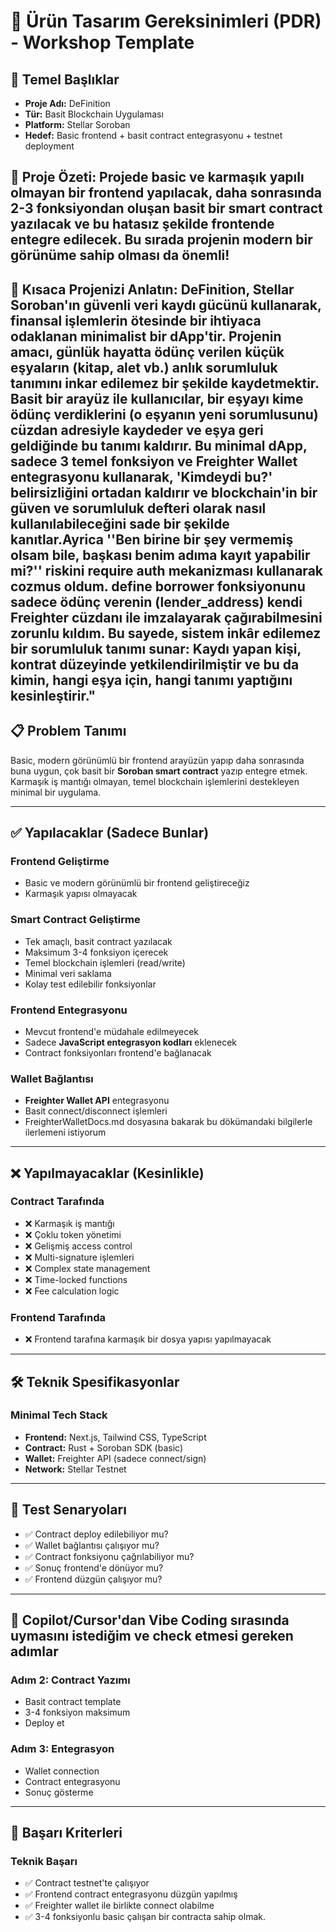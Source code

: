 

# 🧩 Ürün Tasarım Gereksinimleri (PDR) - Workshop Template

## 🎯 Temel Başlıklar

* **Proje Adı:** DeFinition
* **Tür:** Basit Blockchain Uygulaması
* **Platform:** Stellar Soroban
* **Hedef:** Basic frontend + basit contract entegrasyonu + testnet deployment


## 🎯 Proje Özeti: Projede basic ve karmaşık yapılı olmayan bir frontend yapılacak, daha sonrasında 2-3 fonksiyondan oluşan basit bir smart contract yazılacak ve bu hatasız şekilde frontende entegre edilecek. Bu sırada projenin modern bir görünüme sahip olması da önemli!

## 🚀 Kısaca Projenizi Anlatın:  DeFinition, Stellar Soroban'ın güvenli veri kaydı gücünü kullanarak, finansal işlemlerin ötesinde bir ihtiyaca odaklanan minimalist bir dApp'tir. Projenin amacı, günlük hayatta ödünç verilen küçük eşyaların (kitap, alet vb.) anlık sorumluluk tanımını inkar edilemez bir şekilde kaydetmektir. Basit bir arayüz ile kullanıcılar, bir eşyayı kime ödünç verdiklerini (o eşyanın yeni sorumlusunu) cüzdan adresiyle kaydeder ve eşya geri geldiğinde bu tanımı kaldırır. Bu minimal dApp, sadece 3 temel fonksiyon ve Freighter Wallet entegrasyonu kullanarak, 'Kimdeydi bu?' belirsizliğini ortadan kaldırır ve blockchain'in bir güven ve sorumluluk defteri olarak nasıl kullanılabileceğini sade bir şekilde kanıtlar.Ayrica ''Ben birine bir şey vermemiş olsam bile, başkası benim adıma kayıt yapabilir mi?'' riskini require auth mekanizması kullanarak cozmus oldum. define borrower fonksiyonunu sadece ödünç verenin (lender_address) kendi Freighter cüzdanı ile imzalayarak çağırabilmesini zorunlu kıldım. Bu sayede, sistem inkâr edilemez bir sorumluluk tanımı sunar: Kaydı yapan kişi, kontrat düzeyinde yetkilendirilmiştir ve bu da kimin, hangi eşya için, hangi tanımı yaptığını kesinleştirir."

## 📋 Problem Tanımı

Basic, modern görünümlü bir frontend arayüzün yapıp daha sonrasında buna uygun, çok basit bir **Soroban smart contract** yazıp entegre etmek. Karmaşık iş mantığı olmayan, temel blockchain işlemlerini destekleyen minimal bir uygulama.

---

## ✅ Yapılacaklar (Sadece Bunlar)

### Frontend Geliştirme

* Basic ve modern görünümlü bir frontend geliştireceğiz
* Karmaşık yapısı olmayacak


### Smart Contract Geliştirme

* Tek amaçlı, basit contract yazılacak
* Maksimum 3-4 fonksiyon içerecek
* Temel blockchain işlemleri (read/write)
* Minimal veri saklama
* Kolay test edilebilir fonksiyonlar

### Frontend Entegrasyonu

* Mevcut frontend'e müdahale edilmeyecek
* Sadece **JavaScript entegrasyon kodları** eklenecek
* Contract fonksiyonları frontend'e bağlanacak

### Wallet Bağlantısı

* **Freighter Wallet API** entegrasyonu
* Basit connect/disconnect işlemleri
* FreighterWalletDocs.md dosyasına bakarak bu dökümandaki bilgilerle ilerlemeni istiyorum 


---

## ❌ Yapılmayacaklar (Kesinlikle)

### Contract Tarafında

* ❌ Karmaşık iş mantığı
* ❌ Çoklu token yönetimi
* ❌ Gelişmiş access control
* ❌ Multi-signature işlemleri
* ❌ Complex state management
* ❌ Time-locked functions
* ❌ Fee calculation logic

### Frontend Tarafında

* ❌ Frontend tarafına karmaşık bir dosya yapısı yapılmayacak

---

## 🛠 Teknik Spesifikasyonlar

### Minimal Tech Stack

* **Frontend:** Next.js, Tailwind CSS, TypeScript
* **Contract:** Rust + Soroban SDK (basic)
* **Wallet:** Freighter API (sadece connect/sign)
* **Network:** Stellar Testnet

---

## 🧪 Test Senaryoları

* ✅ Contract deploy edilebiliyor mu?
* ✅ Wallet bağlantısı çalışıyor mu?
* ✅ Contract fonksiyonu çağrılabiliyor mu?
* ✅ Sonuç frontend'e dönüyor mu?
* ✅ Frontend düzgün çalışıyor mu?

---

## 📱 Copilot/Cursor'dan Vibe Coding sırasında uymasını istediğim ve check etmesi gereken adımlar

### Adım 2: Contract Yazımı 

* Basit contract template
* 3-4 fonksiyon maksimum
* Deploy et

### Adım 3: Entegrasyon

* Wallet connection
* Contract entegrasyonu
* Sonuç gösterme
---

## 🎯 Başarı Kriterleri

### Teknik Başarı

* ✅ Contract testnet'te çalışıyor
* ✅ Frontend contract entegrasyonu düzgün yapılmış
* ✅ Freighter wallet ile birlikte connect olabilme
* ✅ 3-4 fonksiyonlu basic çalışan bir contracta sahip olmak.

